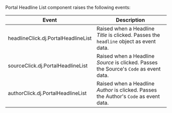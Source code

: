 ﻿Portal Headline List component raises the following events: 

   Event									|  Description											
--------------------------------------------|----------------------------------------------------------------------------------------------
headlineClick.dj.PortalHeadlineList			| Raised when a Headline *Title* is clicked. Passes the `headline` object as event data.
sourceClick.dj.PortalHeadlineList			| Raised when a Headline *Source* is clicked. Passes the Source's `Code` as event data.
authorClick.dj.PortalHeadlineList			| Raised when a Headline *Author* is clicked. Passes the Author's `Code` as event data.
